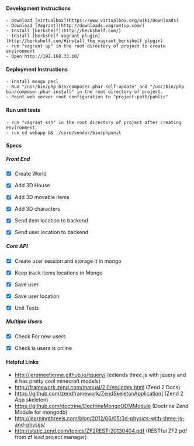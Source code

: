 #### Development Instructions
    - Download [virtualbox](https://www.virtualbox.org/wiki/Downloads)
    - Download [Vagrant](http://downloads.vagrantup.com/)
    - Install [berkshelf](http://berkshelf.com/)
    - Install [berkshelf vagrant plugin](http://berkshelf.com/#install_the_vagrant_berkshelf_plugin)
    - run "vagrant up" in the root directory of project to create environment
    - Open http://192.168.33.10/

#### Deployment Instructions
	- Install mongo pecl
	- Run "/usr/bin/php bin/composer.phar self-update" and "/usr/bin/php bin/composer.phar install" in the root directory of project.
	- Point web server root configuration to "project-path/public"

#### Run unit tests
	- run "vagrant ssh" in the root directory of project after creating environment.
	- run cd webapp && ./core/vendor/bin/phpunit

#### Specs
##### Front End
- [X] Create World
- [X] Add 3D House
- [X] Add 3D movable items
- [X] Add 3D characters
- [x] Send item location to backend
- [x] Send user location to backend


##### Core API
- [x] Create user session and storage it in mongo
- [x] Keep track items locations in Mongo
- [x] Save user
- [x] Save user location
- [X] Unit Tests


##### Multiple Users
- [X] Check For new users
- [X] Check is users is online


#### Helpful Links
- http://jeromeetienne.github.io/tquery/ (extends three.js with jquery and it has pretty cool minecraft models)
- http://framework.zend.com/manual/2.0/en/index.html (Zend 2 Docs)
- https://github.com/zendframework/ZendSkeletonApplication] (Zend 2 App skeleton)
- https://github.com/doctrine/DoctrineMongoODMModule (Doctrine Zend Module for mongodb)
- http://learningthreejs.com/blog/2012/06/05/3d-physics-with-three-js-and-physijs/
- http://static.zend.com/topics/ZF2REST-20130404.pdf (RESTful ZF2 pdf from zf lead project manager)